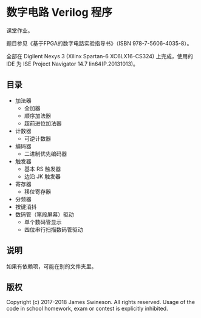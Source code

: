 # 数字电路 Verilog 程序

课堂作业。

题目参见《基于FPGA的数字电路实验指导书》（ISBN 978-7-5606-4035-8）。

全部在 Digilent Nexys 3 (Xilinx Spartan-6 XC6LX16-CS324) 上完成，使用的 IDE 为 ISE Project Navigator 14.7 lin64(P.20131013)。

## 目录

* 加法器
  * 全加器
  * 顺序加法器
  * 超前进位加法器
* 计数器
  * 可逆计数器
* 编码器
  * 二进制优先编码器
* 触发器
  * 基本 RS 触发器
  * 边沿 JK 触发器
* 寄存器
  * 移位寄存器
* 分频器
* 按键消抖
* 数码管（笔段屏幕）驱动
  * 单个数码管显示
  * 四位串行扫描数码管驱动

## 说明

如果有依赖项，可能在别的文件夹里。

## 版权

Copyright (c) 2017-2018 James Swineson. All rights reserved. Usage of the code in school homework, exam or contest is explicitly inhibited.